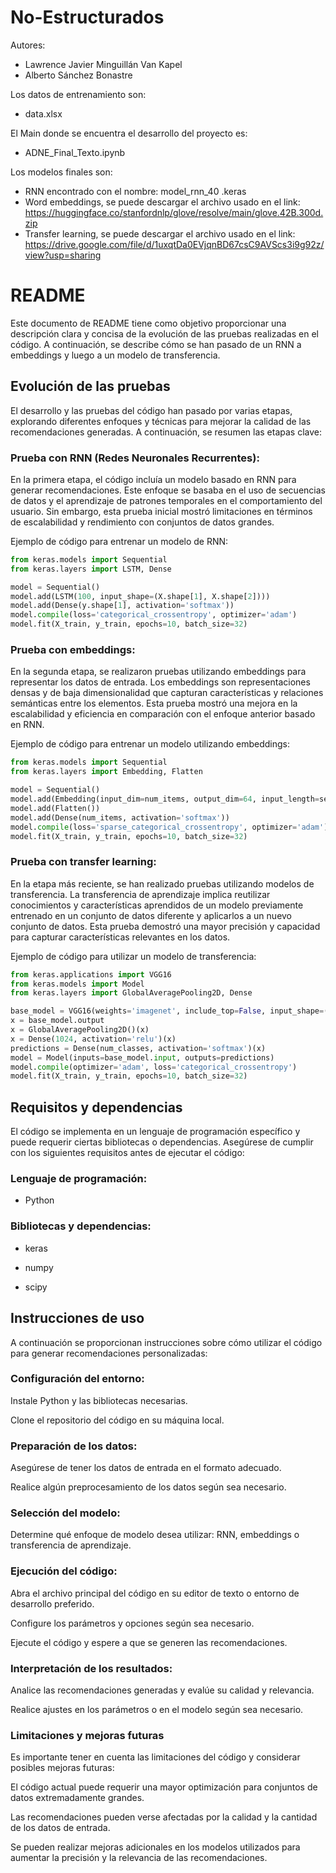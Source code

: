 # No-Estructurados

Autores:
- Lawrence Javier Minguillán Van Kapel
- Alberto Sánchez Bonastre
  
Los datos de entrenamiento son:
- data.xlsx

El Main donde se encuentra el desarrollo del proyecto es:
- ADNE_Final_Texto.ipynb

Los modelos finales son:
- RNN encontrado con el nombre: model_rnn_40 .keras
- Word embeddings, se puede descargar el archivo usado en el link: https://huggingface.co/stanfordnlp/glove/resolve/main/glove.42B.300d.zip
- Transfer learning, se puede descargar el archivo usado en el link: https://drive.google.com/file/d/1uxqtDa0EVjqnBD67csC9AVScs3i9g92z/view?usp=sharing





# README

Este documento de README tiene como objetivo proporcionar una descripción clara y concisa de la evolución de las pruebas realizadas en el código. A continuación, se describe cómo se han pasado de un RNN a embeddings y luego a un modelo de transferencia.


## Evolución de las pruebas

El desarrollo y las pruebas del código han pasado por varias etapas, explorando diferentes enfoques y técnicas para mejorar la calidad de las recomendaciones generadas. A continuación, se resumen las etapas clave:



### Prueba con RNN (Redes Neuronales Recurrentes):
En la primera etapa, el código incluía un modelo basado en RNN para generar recomendaciones. Este enfoque se basaba en el uso de secuencias de datos y el aprendizaje de patrones temporales en el comportamiento del usuario. Sin embargo, esta prueba inicial mostró limitaciones en términos de escalabilidad y rendimiento con conjuntos de datos grandes.


Ejemplo de código para entrenar un modelo de RNN:

``` python
from keras.models import Sequential
from keras.layers import LSTM, Dense

model = Sequential()
model.add(LSTM(100, input_shape=(X.shape[1], X.shape[2])))
model.add(Dense(y.shape[1], activation='softmax'))
model.compile(loss='categorical_crossentropy', optimizer='adam')
model.fit(X_train, y_train, epochs=10, batch_size=32)
```

### Prueba con embeddings:
En la segunda etapa, se realizaron pruebas utilizando embeddings para representar los datos de entrada. Los embeddings son representaciones densas y de baja dimensionalidad que capturan características y relaciones semánticas entre los elementos. Esta prueba mostró una mejora en la escalabilidad y eficiencia en comparación con el enfoque anterior basado en RNN.


Ejemplo de código para entrenar un modelo utilizando embeddings:

``` python
from keras.models import Sequential
from keras.layers import Embedding, Flatten

model = Sequential()
model.add(Embedding(input_dim=num_items, output_dim=64, input_length=sequence_length))
model.add(Flatten())
model.add(Dense(num_items, activation='softmax'))
model.compile(loss='sparse_categorical_crossentropy', optimizer='adam')
model.fit(X_train, y_train, epochs=10, batch_size=32)
```


### Prueba con transfer learning:
En la etapa más reciente, se han realizado pruebas utilizando modelos de transferencia. La transferencia de aprendizaje implica reutilizar conocimientos y características aprendidos de un modelo previamente entrenado en un conjunto de datos diferente y aplicarlos a un nuevo conjunto de datos. Esta prueba demostró una mayor precisión y capacidad para capturar características relevantes en los datos.


Ejemplo de código para utilizar un modelo de transferencia:

``` python
from keras.applications import VGG16
from keras.models import Model
from keras.layers import GlobalAveragePooling2D, Dense

base_model = VGG16(weights='imagenet', include_top=False, input_shape=(224, 224, 3))
x = base_model.output
x = GlobalAveragePooling2D()(x)
x = Dense(1024, activation='relu')(x)
predictions = Dense(num_classes, activation='softmax')(x)
model = Model(inputs=base_model.input, outputs=predictions)
model.compile(optimizer='adam', loss='categorical_crossentropy')
model.fit(X_train, y_train, epochs=10, batch_size=32)
```


## Requisitos y dependencias

El código se implementa en un lenguaje de programación específico y puede requerir ciertas bibliotecas o dependencias. Asegúrese de cumplir con los siguientes requisitos antes de ejecutar el código:



### Lenguaje de programación: 
- Python

### Bibliotecas y dependencias:

- keras

- numpy

- scipy




## Instrucciones de uso

A continuación se proporcionan instrucciones sobre cómo utilizar el código para generar recomendaciones personalizadas:




### Configuración del entorno:



Instale Python y las bibliotecas necesarias.

Clone el repositorio del código en su máquina local.




### Preparación de los datos:



Asegúrese de tener los datos de entrada en el formato adecuado.

Realice algún preprocesamiento de los datos según sea necesario.




### Selección del modelo:



Determine qué enfoque de modelo desea utilizar: RNN, embeddings o transferencia de aprendizaje.




### Ejecución del código:



Abra el archivo principal del código en su editor de texto o entorno de desarrollo preferido.

Configure los parámetros y opciones según sea necesario.

Ejecute el código y espere a que se generen las recomendaciones.




### Interpretación de los resultados:



Analice las recomendaciones generadas y evalúe su calidad y relevancia.

Realice ajustes en los parámetros o en el modelo según sea necesario.




### Limitaciones y mejoras futuras

Es importante tener en cuenta las limitaciones del código y considerar posibles mejoras futuras:



El código actual puede requerir una mayor optimización para conjuntos de datos extremadamente grandes.

Las recomendaciones pueden verse afectadas por la calidad y la cantidad de los datos de entrada.

Se pueden realizar mejoras adicionales en los modelos utilizados para aumentar la precisión y la relevancia de las recomendaciones.
